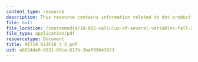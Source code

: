 ```yaml
---
content_type: resource
description: This resource contains information related to dot product.
file: null
file_location: /coursemedia/18-022-calculus-of-several-variables-fall-2010/a6024da9803109ca817b3baf99643923_MIT18_022F10_l_2.pdf
file_type: application/pdf
resourcetype: Document
title: MIT18_022F10_l_2.pdf
uid: a6024da9-8031-09ca-817b-3baf99643923
---
```

